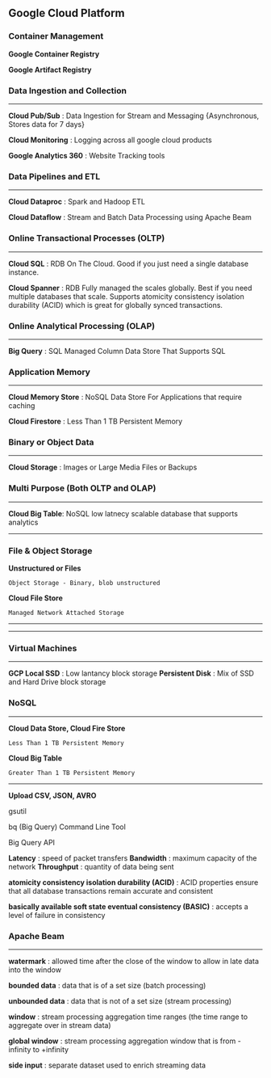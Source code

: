 ## Google Cloud Platform

### Container Management

**Google Container Registry**

**Google Artifact Registry**

### Data Ingestion and Collection
---
**Cloud Pub/Sub** : Data Ingestion for Stream and Messaging {Asynchronous, 
Stores data for 7 days}

**Cloud Monitoring** : Logging across all google cloud products

**Google Analytics 360** : Website Tracking tools

### Data Pipelines and ETL
---

**Cloud Dataproc** : Spark and Hadoop ETL

**Cloud Dataflow** : Stream and Batch Data Processing using Apache Beam

### Online Transactional Processes (OLTP)
---
**Cloud SQL** : RDB On The Cloud. Good if you just need a single database instance.

**Cloud Spanner** : RDB Fully managed the scales globally. Best if you need multiple databases that scale. Supports atomicity consistency isolation durability (ACID) which is great for globally synced transactions.

### Online Analytical Processing (OLAP)
---
**Big Query** : SQL Managed Column Data Store That Supports SQL

### Application Memory
---

**Cloud Memory Store** : NoSQL Data Store For Applications that require caching

**Cloud Firestore** : Less Than 1 TB Persistent Memory

### Binary or Object Data
---

**Cloud Storage** : Images or Large Media Files or Backups

### Multi Purpose (Both OLTP and OLAP)
---
**Cloud Big Table**: NoSQL low latnecy scalable database that supports analytics

---
### File & Object Storage

**Unstructured or Files**


    Object Storage - Binary, blob unstructured

**Cloud File Store**

    Managed Network Attached Storage

---
---

### Virtual Machines
---
**GCP Local SSD** : Low lantancy block storage
**Persistent Disk** : Mix of SSD and Hard Drive block storage

### NoSQL
---

**Cloud Data Store, Cloud Fire Store**

    Less Than 1 TB Persistent Memory

**Cloud Big Table**

    Greater Than 1 TB Persistent Memory
---

**Upload CSV, JSON, AVRO**

gsutil

bq (Big Query) Command Line Tool

Big Query API


**Latency** : speed of packet transfers
**Bandwidth** : maximum capacity of the network
**Throughput** : quantity of data being sent

**atomicity consistency isolation durability (ACID)** : ACID properties ensure that all database transactions remain accurate and consistent

**basically available soft state eventual consistency (BASIC)** : accepts a level of failure in consistency


### Apache Beam
---

**watermark** : allowed time after the close of the window to allow in late data into the window

**bounded data** : data that is of a set size (batch processing)

**unbounded data** : data that is not of a set size (stream processing)

**window** : stream processing aggregation time ranges (the time range to aggregate over in stream data)

**global window** : stream processing aggregation window that is from -infinity to +infinity

**side input** : separate dataset used to enrich streaming data 
